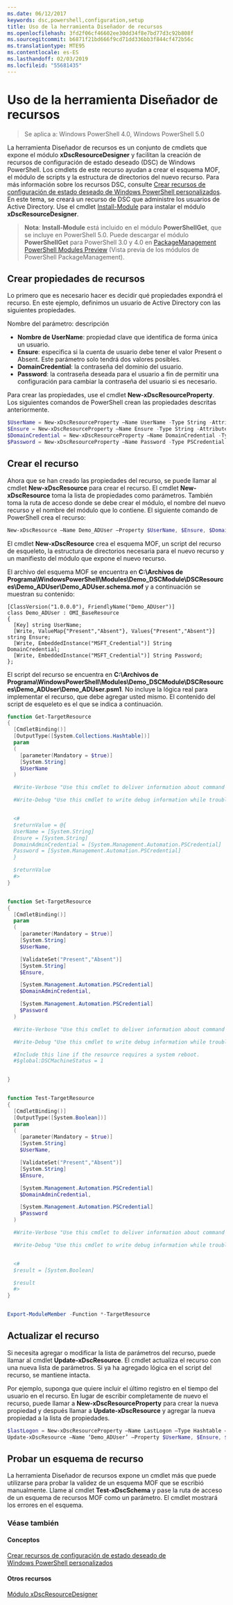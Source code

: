 ```yaml
---
ms.date: 06/12/2017
keywords: dsc,powershell,configuration,setup
title: Uso de la herramienta Diseñador de recursos
ms.openlocfilehash: 3fd2f06cf46602ee30dd34f8e7bd77d3c92b808f
ms.sourcegitcommit: b6871f21bd666f9cd71dd336bb3f844cf472b56c
ms.translationtype: MTE95
ms.contentlocale: es-ES
ms.lasthandoff: 02/03/2019
ms.locfileid: "55681435"
---
```

# <a name="using-the-resource-designer-tool"></a>Uso de la herramienta Diseñador de recursos

> Se aplica a: Windows PowerShell 4.0, Windows PowerShell 5.0

La herramienta Diseñador de recursos es un conjunto de cmdlets que expone el módulo **xDscResourceDesigner** y facilitan la creación de recursos de configuración de estado deseado (DSC) de Windows PowerShell. Los cmdlets de este recurso ayudan a crear el esquema MOF, el módulo de scripts y la estructura de directorios del nuevo recurso. Para más información sobre los recursos DSC, consulte [Crear recursos de configuración de estado deseado de Windows PowerShell personalizados](authoringResource.md).
En este tema, se creará un recurso de DSC que administre los usuarios de Active Directory.
Use el cmdlet [Install-Module](/powershell/module/PowershellGet/Install-Module) para instalar el módulo **xDscResourceDesigner**.

>**Nota**: **Install-Module** está incluido en el módulo **PowerShellGet**, que se incluye en PowerShell 5.0. Puede descargar el módulo **PowerShellGet** para PowerShell 3.0 y 4.0 en [PackageManagement PowerShell Modules Preview](https://www.microsoft.com/en-us/download/details.aspx?id=49186) (Vista previa de los módulos de PowerShell PackageManagement).

## <a name="creating-resource-properties"></a>Crear propiedades de recursos
Lo primero que es necesario hacer es decidir qué propiedades expondrá el recurso. En este ejemplo, definimos un usuario de Active Directory con las siguientes propiedades.

Nombre del parámetro: descripción
* **Nombre de UserName**: propiedad clave que identifica de forma única un usuario.
* **Ensure**: especifica si la cuenta de usuario debe tener el valor Present o Absent. Este parámetro solo tendrá dos valores posibles.
* **DomainCredential**: la contraseña del dominio del usuario.
* **Password**: la contraseña deseada para el usuario a fin de permitir una configuración para cambiar la contraseña del usuario si es necesario.

Para crear las propiedades, use el cmdlet **New-xDscResourceProperty**. Los siguientes comandos de PowerShell crean las propiedades descritas anteriormente.

```powershell
$UserName = New-xDscResourceProperty –Name UserName -Type String -Attribute Key
$Ensure = New-xDscResourceProperty –Name Ensure -Type String -Attribute Write –ValidateSet “Present”, “Absent”
$DomainCredential = New-xDscResourceProperty –Name DomainCredential -Type PSCredential -Attribute Write
$Password = New-xDscResourceProperty –Name Password -Type PSCredential -Attribute Write
```

## <a name="create-the-resource"></a>Crear el recurso

Ahora que se han creado las propiedades del recurso, se puede llamar al cmdlet **New-xDscResource** para crear el recurso. El cmdlet **New-xDscResource** toma la lista de propiedades como parámetros. También toma la ruta de acceso donde se debe crear el módulo, el nombre del nuevo recurso y el nombre del módulo que lo contiene. El siguiente comando de PowerShell crea el recurso:

```powershell
New-xDscResource –Name Demo_ADUser –Property $UserName, $Ensure, $DomainCredential, $Password –Path ‘C:\Program Files\WindowsPowerShell\Modules’ –ModuleName Demo_DSCModule
```

El cmdlet **New-xDscResource** crea el esquema MOF, un script del recurso de esqueleto, la estructura de directorios necesaria para el nuevo recurso y un manifiesto del módulo que expone el nuevo recurso.

El archivo del esquema MOF se encuentra en **C:\Archivos de Programa\WindowsPowerShell\Modules\Demo_DSCModule\DSCResources\Demo_ADUser\Demo_ADUser.schema.mof** y a continuación se muestran su contenido:

```
[ClassVersion("1.0.0.0"), FriendlyName("Demo_ADUser")]
class Demo_ADUser : OMI_BaseResource
{
  [Key] string UserName;
  [Write, ValueMap{"Present","Absent"}, Values{"Present","Absent"}] string Ensure;
  [Write, EmbeddedInstance("MSFT_Credential")] String DomainCredential;
  [Write, EmbeddedInstance("MSFT_Credential")] String Password;
};
```

El script del recurso se encuentra en **C:\Archivos de Programa\WindowsPowerShell\Modules\Demo_DSCModule\DSCResources\Demo_ADUser\Demo_ADUser.psm1**. No incluye la lógica real para implementar el recurso, que debe agregar usted mismo. El contenido del script de esqueleto es el que se indica a continuación.

```powershell
function Get-TargetResource
{
  [CmdletBinding()]
  [OutputType([System.Collections.Hashtable])]
  param
  (
    [parameter(Mandatory = $true)]
    [System.String]
    $UserName
  )

  #Write-Verbose "Use this cmdlet to deliver information about command processing."

  #Write-Debug "Use this cmdlet to write debug information while troubleshooting."


  <#
  $returnValue = @{
  UserName = [System.String]
  Ensure = [System.String]
  DomainAdminCredential = [System.Management.Automation.PSCredential]
  Password = [System.Management.Automation.PSCredential]
  }

  $returnValue
  #>
}


function Set-TargetResource
{
  [CmdletBinding()]
  param
  (
    [parameter(Mandatory = $true)]
    [System.String]
    $UserName,

    [ValidateSet("Present","Absent")]
    [System.String]
    $Ensure,

    [System.Management.Automation.PSCredential]
    $DomainAdminCredential,

    [System.Management.Automation.PSCredential]
    $Password
  )

  #Write-Verbose "Use this cmdlet to deliver information about command processing."

  #Write-Debug "Use this cmdlet to write debug information while troubleshooting."

  #Include this line if the resource requires a system reboot.
  #$global:DSCMachineStatus = 1


}


function Test-TargetResource
{
  [CmdletBinding()]
  [OutputType([System.Boolean])]
  param
  (
    [parameter(Mandatory = $true)]
    [System.String]
    $UserName,

    [ValidateSet("Present","Absent")]
    [System.String]
    $Ensure,

    [System.Management.Automation.PSCredential]
    $DomainAdminCredential,

    [System.Management.Automation.PSCredential]
    $Password
  )

  #Write-Verbose "Use this cmdlet to deliver information about command processing."

  #Write-Debug "Use this cmdlet to write debug information while troubleshooting."


  <#
  $result = [System.Boolean]

  $result
  #>
}


Export-ModuleMember -Function *-TargetResource
```

## <a name="updating-the-resource"></a>Actualizar el recurso

Si necesita agregar o modificar la lista de parámetros del recurso, puede llamar al cmdlet **Update-xDscResource**. El cmdlet actualiza el recurso con una nueva lista de parámetros. Si ya ha agregado lógica en el script del recurso, se mantiene intacta.

Por ejemplo, suponga que quiere incluir el último registro en el tiempo del usuario en el recurso. En lugar de escribir completamente de nuevo el recurso, puede llamar a **New-xDscResourceProperty** para crear la nueva propiedad y después llamar a **Update-xDscResource** y agregar la nueva propiedad a la lista de propiedades.

```powershell
$lastLogon = New-xDscResourceProperty –Name LastLogon –Type Hashtable –Attribute Write –Description “For mapping users to their last log on time”
Update-xDscResource –Name ‘Demo_ADUser’ –Property $UserName, $Ensure, $DomainCredential, $Password, $lastLogon -Force
```

## <a name="testing-a-resource-schema"></a>Probar un esquema de recurso

La herramienta Diseñador de recursos expone un cmdlet más que puede utilizarse para probar la validez de un esquema MOF que se escribió manualmente. Llame al cmdlet **Test-xDscSchema** y pase la ruta de acceso de un esquema de recursos MOF como un parámetro. El cmdlet mostrará los errores en el esquema.

### <a name="see-also"></a>Véase también

#### <a name="concepts"></a>Conceptos
[Crear recursos de configuración de estado deseado de Windows PowerShell personalizados](authoringResource.md)

#### <a name="other-resources"></a>Otros recursos
[Módulo xDscResourceDesigner](https://www.powershellgallery.com/packages/xDscResourceDesigner/1.12.0.0)

